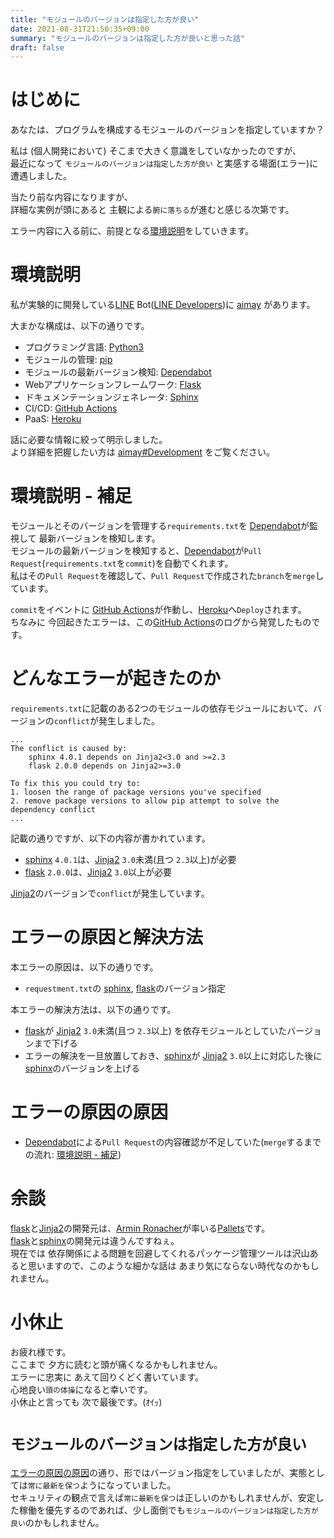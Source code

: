 ```yaml
---
title: "モジュールのバージョンは指定した方が良い"
date: 2021-08-31T21:50:35+09:00
summary: "モジュールのバージョンは指定した方が良いと思った話"
draft: false
---
```

# はじめに
あなたは、プログラムを構成するモジュールのバージョンを指定していますか？  

私は (個人開発において) そこまで大きく意識をしていなかったのですが、  
最近になって `モジュールのバージョンは指定した方が良い` と実感する場面(エラー)に遭遇しました。  

当たり前な内容になりますが、  
詳細な実例が頭にあると 主観による`腑に落ちる`が進むと感じる次第です。  

エラー内容に入る前に、前提となる[環境説明](#環境説明)をしていきます。

# 環境説明
私が実験的に開発している[LINE](https://line.me/ja/) Bot([LINE Developers](https://developers.line.biz/ja/))に [aimay](https://github.com/ghsable/aimay) があります。  

大まかな構成は、以下の通りです。  
* プログラミング言語: [Python3](https://www.python.org/)
* モジュールの管理: [pip](https://github.com/pypa/pip)
* モジュールの最新バージョン検知: [Dependabot](https://dependabot.com/)
* Webアプリケーションフレームワーク: [Flask](https://github.com/pallets/flask)
* ドキュメンテーションジェネレータ: [Sphinx](https://github.com/sphinx-doc/sphinx)
* CI/CD: [GitHub Actions](https://github.com/features/actions/)
* PaaS: [Heroku](https://heroku.com/)

話に必要な情報に絞って明示しました。  
より詳細を把握したい方は [aimay#Development](https://github.com/ghsable/aimay#development) をご覧ください。

# 環境説明 - 補足
モジュールとそのバージョンを管理する`requirements.txt`を [Dependabot](https://dependabot.com/)が監視して 最新バージョンを検知します。  
モジュールの最新バージョンを検知すると、[Dependabot](https://dependabot.com/)が`Pull Request`(`requirements.txt`を`commit`)を自動でくれます。  
私はその`Pull Request`を確認して、`Pull Request`で作成された`branch`を`merge`しています。  

`commit`をイベントに [GitHub Actions](https://github.com/features/actions/)が作動し、[Heroku](https://heroku.com/)へ`Deploy`されます。  
ちなみに 今回起きたエラーは、この[GitHub Actions](https://github.com/features/actions/)のログから発覚したものです。

# どんなエラーが起きたのか
`requirements.txt`に記載のある2つのモジュールの依存モジュールにおいて、バージョンの`conflict`が発生しました。

```
...
The conflict is caused by:
    sphinx 4.0.1 depends on Jinja2<3.0 and >=2.3
    flask 2.0.0 depends on Jinja2>=3.0

To fix this you could try to:
1. loosen the range of package versions you've specified
2. remove package versions to allow pip attempt to solve the dependency conflict
...
```

記載の通りですが、以下の内容が書かれています。
* [sphinx](https://github.com/sphinx-doc/sphinx) `4.0.1`は、[Jinja2](https://github.com/pallets/jinja) `3.0`未満(且つ `2.3`以上)が必要
* [flask](https://github.com/pallets/flask) `2.0.0`は、[Jinja2](https://github.com/pallets/jinja) `3.0`以上が必要

[Jinja2](https://github.com/pallets/jinja)のバージョンで`conflict`が発生しています。

# エラーの原因と解決方法
本エラーの原因は、以下の通りです。
* `requestment.txt`の [sphinx](https://github.com/sphinx-doc/sphinx), [flask](https://github.com/pallets/flask)のバージョン指定

本エラーの解決方法は、以下の通りです。
* [flask](https://github.com/pallets/flask)が [Jinja2](https://github.com/pallets/jinja) `3.0`未満(且つ `2.3`以上) を依存モジュールとしていたバージョンまで下げる
* エラーの解決を一旦放置しておき、[sphinx](https://github.com/sphinx-doc/sphinx)が [Jinja2](https://github.com/pallets/jinja) `3.0`以上に対応した後に [sphinx](https://github.com/sphinx-doc/sphinx)のバージョンを上げる

# エラーの原因の原因
* [Dependabot](https://dependabot.com/)による`Pull Request`の内容確認が不足していた(`merge`するまでの流れ: [環境説明 - 補足](#環境説明---補足))

# 余談
[flask](https://github.com/pallets/flask)と[Jinja2](https://github.com/pallets/jinja)の開発元は、[Armin Ronacher](https://lucumr.pocoo.org/about/)が率いる[Pallets](https://palletsprojects.com/)です。  
[flask](https://github.com/pallets/flask)と[sphinx](https://github.com/sphinx-doc/sphinx)の開発元は違うんですねぇ。  
現在では 依存関係による問題を回避してくれるパッケージ管理ツールは沢山あると思いますので、このような細かな話は あまり気にならない時代なのかもしれません。

# 小休止
お疲れ様です。  
ここまで 夕方に読むと頭が痛くなるかもしれません。  
エラーに忠実に あえて回りくどく書いています。  
心地良い`頭の体操`になると幸いです。  
小休止と言っても 次で最後です。(ｵｲｯ)

# `モジュールのバージョンは指定した方が良い`
[エラーの原因の原因](#エラーの原因の原因)の通り、形ではバージョン指定をしていましたが、実態としては`常に最新を保つ`ようになっていました。  
セキュリティの観点で言えば`常に最新を保つ`は正しいのかもしれませんが、安定した稼働を優先するのであれば、少し面倒でも`モジュールのバージョンは指定した方が良い`のかもしれません。

